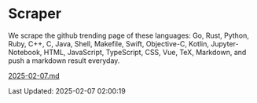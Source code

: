 # Scraper

We scrape the github trending page of these languages: Go, Rust, Python, Ruby, C++, C, Java, Shell, Makefile, Swift, Objective-C, Kotlin, Jupyter-Notebook, HTML, JavaScript, TypeScript, CSS, Vue, TeX, Markdown, and push a markdown result everyday.

[2025-02-07.md](https://github.com/cumthxy/github-trending-backup/blob/master/2025-02-07.md)

Last Updated: 2025-02-07 02:00:19